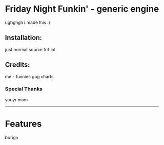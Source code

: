# Friday Night Funkin' - generic engine
ughghgh i made this :)

## Installation:
just normal source fnf lol

## Credits:
me - funnies
gog charts

### Special Thanks
youyr mom
_____________________________________

# Features

borign
